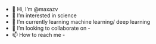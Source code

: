 - 👋 Hi, I’m @maxazv
- 👀 I’m interested in science
- 🌱 I’m currently learning machine learning/ deep learning
- 💞️ I’m looking to collaborate on -
- 📫 How to reach me -

<!---
maxazv/maxazv is a ✨ special ✨ repository because its `README.md` (this file) appears on your GitHub profile.
You can click the Preview link to take a look at your changes.
--->
